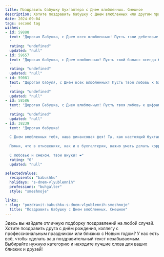 ```yaml
---
title: Поздравить бабушку бухгалтера с Днем влюбленных. Смешное
description: Хотите поздравить бабушку с Днем влюбленных или другим праздником? Наш ИИ создаст незабываемое поздравление, а вы обязательно выделитесь среди других.  
date: 2024-09-04
tags: second tag
wishes:
- id: 59888
  text: "Дорогая Бабушка, с Днем всех влюбленных! Пусть твои дебетовые балансы всегда сияют от любви, а кредиты на счастье приходят вовремя!  🎉❤️
  "
  rating: "undefined"
  updated: "null"
- id: 59657
  text: "Дорогая бабушка, с Днем влюбленных! Пусть твой баланс всегда будет в плюсе, а любовь к внукам — в дебете, и пусть никакие кредиты не омрачат твою бухгалтерскую идиллию!
  "
  rating: "undefined"
  updated: "null"
- id: 59081
  text: "Дорогая бабуля, с Днем всех влюбленных! Пусть твоя любовь к балансам и дебетам будет такой же сильной, как к внукам! ❤️
  "
  rating: "undefined"
  updated: "null"
- id: 58586
  text: "Дорогая Бабушка, с Днем влюбленных! Пусть твоя любовь к цифрам и балансам будет такой же горячей, как чувства влюбленных! 😄 А бухгалтерские отчеты - всегда радостными и прибыльными! ❤️
  "
  rating: "undefined"
  updated: "null"
- id: 38239
  text: "Дорогая бабушка!
  
  С Днем влюбленных тебя, наша финансовая фея! Ты, как настоящий бухгалтер, всегда умеешь считать не только деньги, но и счастье. Пусть в твоей жизни будет не один, а целых два баланса: любви и радости!
  
  Помни, что в отношениях, как и в бухгалтерии, важно уметь делать корректировки и не забывать про амортизацию хорошего настроения! Желаю тебе, чтобы каждый день был в плюсе по любви, а все заботы уходили в минус. Пусть твое сердце будет заполнено теплом, а жизнь — шоколадным расчетом счастья!
  
  С любовью и смехом, твои внуки! ❤️"
  rating: "0"
  updated: "null"

selectedValues:
  recipients: "babushku"
  holidays: "s-dnem-vlyublennih"
  professions: "buhgalter"
  style: "smeshnoje"

links:
- slug: "pozdravit-babushku-s-dnem-vlyublennih-smeshnoje"
  title: "Поздравить бабушку с Днем влюбленных. Смешное"
---
```


Здесь вы найдете отличную подборку поздравлений на любой случай. 
Хотите поздравить друга с днём рождения, коллегу с профессиональным праздником или близких с Новым годом? У нас есть всё, чтобы сделать ваш поздравительный текст незабываемым. Выбирайте нужную категорию и находите лучшие слова для ваших близких и друзей!
